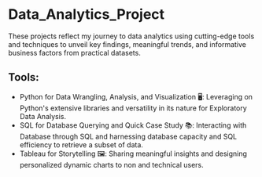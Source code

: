 # Data_Analytics_Project

These projects reflect my journey to data analytics using cutting-edge tools and techniques to unveil key findings, meaningful trends, and informative business factors from practical datasets.

## Tools:
- Python for Data Wrangling, Analysis, and Visualization 🖥️:
  Leveraging on Python's extensive libraries and versatility in its nature for Exploratory Data Analysis.
- SQL for Database Querying and Quick Case Study 📚:
  Interacting with Database through SQL and harnessing database capacity and SQL efficiency to retrieve a subset of data.
- Tableau for Storytelling 🖼️:
  Sharing meaningful insights and designing personalized dynamic charts to non and technical users.
